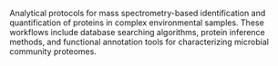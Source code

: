 Analytical protocols for mass spectrometry-based identification and quantification of proteins in complex 
environmental samples. These workflows include database searching algorithms, protein inference methods, 
and functional annotation tools for characterizing microbial community proteomes.
